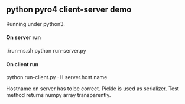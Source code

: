 ## python pyro4 client-server demo

Running under python3.

#### On server run

./run-ns.sh
  python run-server.py
  
#### On client run
  python run-client.py -H server.host.name
  
Hostname on server has to be correct.
Pickle is used as serializer. Test method returns numpy array transparently.
